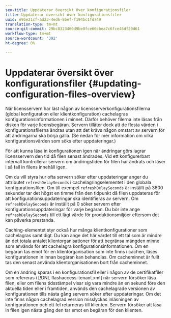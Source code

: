 ```yaml
---
seo-title: Uppdaterar översikt över konfigurationsfiler
title: Uppdaterar översikt över konfigurationsfiler
uuid: e9be21cf-ad23-4ed6-8bef-f194bc1fd749
translation-type: tm+mt
source-git-commit: 29bc8323460d9be0fce66cbea7c6fce46df20d61
workflow-type: tm+mt
source-wordcount: '392'
ht-degree: 0%

---
```



# Uppdaterar översikt över konfigurationsfiler {#updating-configuration-files-overview}

När licensservern har läst någon av licensserverkonfigurationsfilerna (global konfiguration eller klientkonfiguration) cachelagras konfigurationsinformationen i minnet. Därför behöver filerna inte läsas från disken för varje licensbegäran. Servern tillåter dock att de flesta värden i konfigurationsfilerna ändras utan att det krävs någon omstart av servern för att ändringarna ska börja gälla. (Se nedan för mer information om vilka konfigurationsvärden som söks efter uppdateringar.)

För att kunna läsa in konfigurationen igen när ändringar görs lagrar licensservern den tid då filen senast ändrades. Vid ett konfigurerbart intervall kontrollerar servern om ändringstiden för filen har ändrats och läser i så fall in filens innehåll igen.

Om du vill styra hur ofta servern söker efter uppdateringar anger du attributet `refreshDelaySeconds` i cachelagringselementet i den globala konfigurationsfilen. Om till exempel `refreshDelaySeconds` är inställt på 3600 sekunder tar det högst en timme från den tidpunkt då filen uppdateras för att konfigurationsuppdateringar ska identifieras av servern. Om `refreshDelaySeconds` är inställt på 0 söker servern efter konfigurationsuppdateringar för varje begäran. Du bör inte ange `refreshDelaySeconds` till ett lågt värde för produktionsmiljöer eftersom det kan påverka prestanda.

Caching-elementet styr också hur många klientkonfigurationer som cachelagras samtidigt. Du kan ange det här värdet till ett tal som är mindre än det totala antalet klientorganisationer för att begränsa mängden minne som används för att cachelagra konfigurationsinformationen. Om en begäran tas emot för en klientorganisation som inte finns i cachen, läses konfigurationen in innan begäran kan behandlas. Om cacheminnet är fullt tas den senast använda klientorganisationen bort från cacheminnet.

Om en ändring sparas i en konfigurationsfil eller i någon av de certifikatfiler som refereras i [!DNL flashaccess-tenant.xml] när servern försöker läsa filen, eller om filens tidsstämpel visar sig vara mindre än en sekund före den aktuella tiden eller i framtiden, används den cachelagrade versionen av konfigurationen tills nästa gång servern söker efter uppdateringar. Om det inte finns någon cachelagrad version misslyckas inläsningen av konfigurationen och ett fel returneras till klienten. Servern försöker att läsa in filen igen nästa gång den tar emot en begäran för den klienten.
